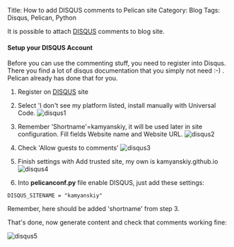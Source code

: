 Title: How to add DISQUS comments to Pelican site
Category: Blog
Tags: Disqus, Pelican, Python

It is possible to attach [DISQUS](https://disqus.com) comments to blog site.

#### Setup your DISQUS Account 
Before you can use the commenting stuff, you need to register into Disqus. 
There you find a lot of disqus documentation that you simply not need :-) . 
Pelican already has done that for you.
  
1. Register on [DISQUS](https://disqus.com) site

1. Select 'I don't see my platform listed, install manually with Universal Code. 
![disqus1]({static}/images/disqus/disqus_1.png)

1. Remember 'Shortname'=kamyanskiy, it will be used later in site configuration. Fill fields Website name and Website URL.
![disqus2]({static}/images/disqus/disqus_2.png)

1. Check 'Allow guests to comments' 
![disqus3]({static}/images/disqus/disqus_3.png)

1. Finish settings with Add trusted site, my own is kamyanskiy.github.io 
![disqus4]({static}/images/disqus/disqus_4.png)

1. Into **pelicanconf.py** file enable DISQUS, just add these settings:
```pythonstub
DISQUS_SITENAME = "kamyanskiy"
```
Remember, here should be added 'shortname' from step 3.

That's done, now generate content and check that comments working fine:

![disqus5]({static}/images/disqus/disqus_5.png)